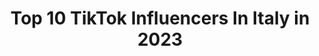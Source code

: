 ---
title: Top 10 TikTok Influencers In Italy in 2023
description: >-
  Find top TikTok influencers in Italy in 2023. Most popular hashtags: #duet #foryou #duetto.
platform: TikTok
hits: 3954
text_top: Identify the best TikTok influencers on inBeat.
text_bottom: Our search engine aggregates 3954 TikTok influencers like this in Italy for you to contact.
profiles:
  - username: "betta243"
    fullname: >-
      Elisabetta O.S
    bio: >-
      Insta:betta243 ❤️ Ragazza di topher🔓❤️
    location: "Italy"
    followers: 191300
    engagement: 2019
    commentsToLikes: 0.036525
    id: ck8z9kwqmyd0l0j78crhlncn1
    verified: false
    hashtags: "#emojichallenge, #tiamotantotanto"
  - username: "princerana7863"
    fullname: >-
      Ansar Rana
    bio: >-
      I love my flowers friends From Italy Bolzano
    location: "Italy"
    followers: 6161
    engagement: 6327
    commentsToLikes: 0.354669
    id: ckb9abb02vack0j23qy9wqjqa
    verified: false
    hashtags: "#foryou, #chupalloween, #pakistan, #trend"
  - username: "phoenixglittersparkles"
    fullname: >-
      Phoenix Glittersparkles
    bio: >-
      18+ Duets #Warriorrogue #WildSyndicate A lil OC / A lil just Me Tips⬇
    location: "Italy"
    followers: 5129
    engagement: 3420
    commentsToLikes: 0.241054
    id: ckbf5d6s3ue570j23v8qr6hr3
    verified: false
    hashtags: "#thebasement, #heathen, #catburglar, #jokes"
  - username: "anoopita"
    fullname: >-
      Anoopita 🇮🇳🇮🇪
    bio: >-
      Indo-italian . 🇮🇳 🇮🇹. Keralite ❤️. Only god can judge me .
    location: "Italy"
    followers: 2599
    engagement: 3419
    commentsToLikes: 0.117478
    id: ckck4ef0aotvd0j232nd3ben7
    verified: false
    hashtags: "#duet, #love, #fyp, #tiktokitaly"
  - username: "demon.40"
    fullname: >-
      🄳🄴🄼🄾
    bio: >-
      Dopo una temporale esce sempre il sole ..
    location: "Italy"
    followers: 6713
    engagement: 3344
    commentsToLikes: 0.232538
    id: cka6i8lnnprae0i78liis4a73
    verified: false
    hashtags: "#sorridendo, #duetto"
  - username: "giusyreal82"
    fullname: >-
      GIUSY real (anima nera)
    bio: >-
      Regala la tua assenza a chi non dà valore alla tua presenza....!!!!!!! 🤷🔝
    location: "Italy"
    followers: 3767
    engagement: 3323
    commentsToLikes: 0.182182
    id: ckad9w70tfo0m0i78gttqi0na
    verified: false
    hashtags: "#giusyreal82, #ninodangelo, #danieledemartino, #duetto"
  - username: "afsana__poli"
    fullname: >-
      Afsana poli
    bio: >-
      ❤❤🇧🇩❤❤🇮🇹❤❤
    location: "Italy"
    followers: 4261
    engagement: 3264
    commentsToLikes: 0.175886
    id: ckacqfgwi0g510i78sxgz6kmh
    verified: false
    hashtags: "#friends, #duet, #twinchange"
  - username: "_kai.popsicle"
    fullname: >-
      2 owners-
    bio: >-
      discord link: - https://discord.gg/dv3xMn - shadow banned :') 👌
    location: "Italy"
    followers: 5042
    engagement: 3174
    commentsToLikes: 0.073756
    id: ck9gkl8azjqow0j78ul0pozwt
    verified: false
    hashtags: "#fyp, #art, #gachaoc, #gacha"
  - username: "saidulislam323"
    fullname: >-
      S🅰🅸DU🅻 ISL🅰🅼
    bio: >-
      - ভালো তো শুধু মা বাসে ❤ - বাকিরা শুধু মন ভাঙ্গতে আসে!😥🌸 I Love 🇧🇩🇮🇹
    location: "Italy"
    followers: 4252
    engagement: 3149
    commentsToLikes: 0.290007
    id: ckacac17hgsws0i78qe2ym2kq
    verified: false
    hashtags: "#foryou, #islamic, #tiktok, #vairal"
  - username: "abychen345"
    fullname: >-
      achayan
    bio: >-
      AD345 ACHAYAN
    location: "Italy"
    followers: 10300
    engagement: 3070
    commentsToLikes: 0.148901
    id: ck9e0ufk07s9n0j789uv6a2ty
    verified: false
    hashtags: "#malayalam, #idukkikaran, #romance, #duet"
cities:
  - name: Rome
    link: /tiktok/italy/rome
  - name: Milan
    link: /tiktok/italy/milan
  - name: Turin
    link: /tiktok/italy/turin
---